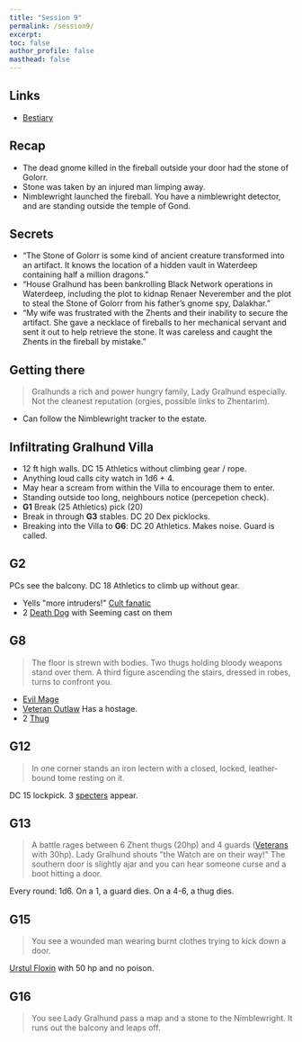 ```yaml
---
title: "Session 9"
permalink: /session9/
excerpt: 
toc: false
author_profile: false
masthead: false
---
```

## Links
- [Bestiary](https://dr-eigenvalue.github.io/bestiary/)

## Recap
- The dead gnome killed in the fireball outside your door had the stone of Golorr.
- Stone was taken by an injured man limping away.
- Nimblewright launched the fireball. You have a nimblewright detector, and are standing outside the temple of Gond.

## Secrets
 - “The Stone of Golorr is some kind of ancient creature transformed into an artifact. It knows the location of a hidden vault in Waterdeep containing half a million dragons.”
 - “House Gralhund has been bankrolling Black Network operations in Waterdeep, including the plot to kidnap Renaer Neverember and the plot to steal the Stone of Golorr from his father’s gnome spy, Dalakhar.”
 - “My wife was frustrated with the Zhents and their inability to secure the artifact. She gave a necklace of fireballs to her mechanical servant and sent it out to help retrieve the stone. It was careless and caught the Zhents in the fireball by mistake.”

## Getting there
> Gralhunds a rich and power hungry family, Lady Gralhund especially. Not the cleanest reputation (orgies, possible links to Zhentarim).
 - Can follow the Nimblewright tracker to the estate.

## Infiltrating Gralhund Villa
 - 12 ft high walls. DC 15 Athletics without climbing gear / rope.
 - Anything loud calls city watch in 1d6 + 4.
 - May hear a scream from within the Villa to encourage them to enter.
 - Standing outside too long, neighbours notice (percepetion check).
 - **G1** Break (25 Athletics) pick (20)
 - Break in through **G3** stables. DC 20 Dex picklocks.
 - Breaking into the Villa to **G6**: DC 20 Athletics. Makes noise. Guard is called.

## G2
PCs see the balcony. DC 18 Athletics to climb up without gear.
 - Yells "more intruders!" [Cult fanatic](https://dr-eigenvalue.github.io/bestiary/creature/cult-fanatic)
 - 2 [Death Dog](https://dr-eigenvalue.github.io/bestiary/creature/death-dog) with Seeming cast on them

## G8
> The floor is strewn with bodies. Two thugs holding bloody weapons stand over them. A third figure ascending the stairs, dressed in robes, turns to confront you.
 - [Evil Mage](https://dr-eigenvalue.github.io/bestiary/creature/evil-mage)
 - [Veteran Outlaw]([https://dr-eigenvalue.github.io/bestiary/creature/veteran](https://dr-eigenvalue.github.io/bestiary/creature/veteran-outlaw)) Has a hostage.
 - 2 [Thug](https://dr-eigenvalue.github.io/bestiary/creature/thug)

## G12
> In one corner stands an iron lectern with a closed, locked, leather-bound tome resting on it.

DC 15 lockpick. 3 [specters](https://dr-eigenvalue.github.io/bestiary/creature/specter) appear.

## G13
> A battle rages between 6 Zhent thugs (20hp) and 4 guards ([Veterans](https://dr-eigenvalue.github.io/bestiary/creature/veteran) with 30hp). Lady Gralhund shouts "the  Watch are on their way!" The southern door is slightly ajar and you can hear someone curse and a boot hitting a door.

Every round: 1d6. On a 1, a guard dies. On a 4-6, a thug dies.

## G15
> You see a wounded man wearing burnt clothes trying to kick down a door.

[Urstul Floxin](https://dr-eigenvalue.github.io/bestiary/creature/assassin) with 50 hp and no poison.

## G16
> You see Lady Gralhund pass a map and a stone to the Nimblewright. It runs out the balcony and leaps off.



